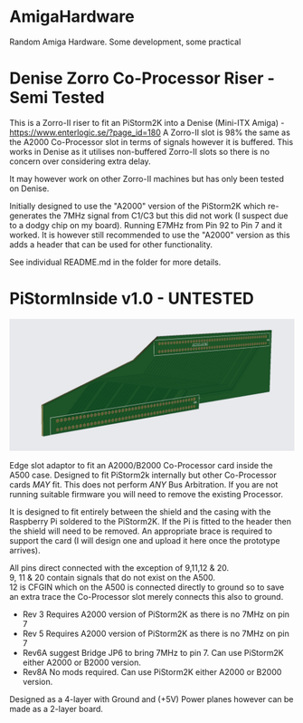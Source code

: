 # AmigaHardware
Random Amiga Hardware. Some development, some practical

# Denise Zorro Co-Processor Riser - Semi Tested

This is a Zorro-II riser to fit an PiStorm2K into a Denise (Mini-ITX Amiga) - https://www.enterlogic.se/?page_id=180 
A Zorro-II slot is 98% the same as the A2000 Co-Processor slot in terms of signals however it is buffered. 
This works in Denise as it utilises non-buffered Zorro-II slots so there is no concern over considering extra delay. 

It may however work on other Zorro-II machines but has only been tested on Denise.

Initially designed to use the "A2000" version of the PiStorm2K which re-generates the 7MHz signal from C1/C3 but this did not work (I suspect due to a dodgy chip on my board). 
Running E7MHz from Pin 92 to Pin 7 and it worked. 
It is however still recommended to use the "A2000" version as this adds a header that can be used for other functionality.

See individual README.md in the folder for more details.

# PiStormInside v1.0 - UNTESTED

<img src="https://github.com/Fastdruid/AmigaHardware/blob/main/PiStormInside/PiStormInside.jpg?raw=true">


Edge slot adaptor to fit an A2000/B2000 Co-Processor card inside the A500 case. Designed to fit PiStorm2k internally but other Co-Processor cards *MAY* fit. 
This does not perform *ANY* Bus Arbitration. If you are not running suitable firmware you will need to remove the existing Processor. 

It is designed to fit entirely between the shield and the casing with the Raspberry Pi soldered to the PiStorm2K. If the Pi is fitted to the header then the shield will need to be removed. 
An appropriate brace is required to support the card (I will design one and upload it here once the prototype arrives).

All pins direct connected with the exception of 9,11,12 & 20.   
9, 11 & 20 contain signals that do not exist on the A500.   
12 is CFGIN which on the A500 is connected directly to ground so to save an extra trace the Co-Processor slot merely connects this also to ground.  

* Rev 3 Requires A2000 version of PiStorm2K as there is no 7MHz on pin 7
* Rev 5 Requires A2000 version of PiStorm2K as there is no 7MHz on pin 7
* Rev6A suggest Bridge JP6 to bring 7MHz to pin 7. Can use PiStorm2K either A2000 or B2000 version.
* Rev8A No mods required. Can use PiStorm2K either A2000 or B2000 version.

Designed as a 4-layer with Ground and (+5V) Power planes however can be made as a 2-layer board. 

